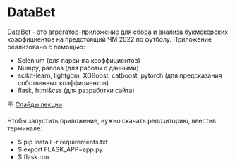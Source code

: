 # DataBet

DataBet - это агрегатор-приложение для сбора и анализа букмекерских коэффициентов на предстоящий ЧМ 2022 по футболу.
Приложение реализовано с помощью:

- Selenium (для парсинга коэффициентов)
- Numpy, pandas (для работы с данными)
- scikit-learn, lightgbm, XGBoost, catboost, pytorch (для предсказания собственных коэффициентов)
- flask, html&css (для разработки сайта)


🪧 [Слайды лекции](./descriptions/proposal.pdf)


Чтобы запустить приложение, нужно скачать репозиторию, ввестив терминале:

- $ pip install -r requirements.txt
- $ export FLASK_APP=app.py
- $ flask run
